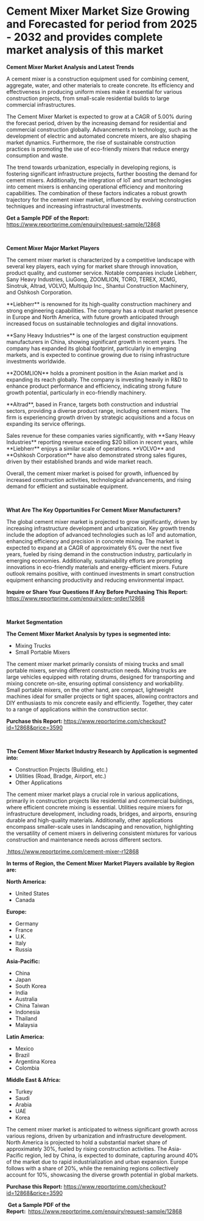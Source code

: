<p><h1>Cement Mixer Market Size Growing and Forecasted for period from 2025 - 2032 and provides complete market analysis of this market</h1></p><p><strong>Cement Mixer Market Analysis and Latest Trends</strong></p>
<p><p>A cement mixer is a construction equipment used for combining cement, aggregate, water, and other materials to create concrete. Its efficiency and effectiveness in producing uniform mixes make it essential for various construction projects, from small-scale residential builds to large commercial infrastructures. </p><p>The Cement Mixer Market is expected to grow at a CAGR of 5.00% during the forecast period, driven by the increasing demand for residential and commercial construction globally. Advancements in technology, such as the development of electric and automated concrete mixers, are also shaping market dynamics. Furthermore, the rise of sustainable construction practices is promoting the use of eco-friendly mixers that reduce energy consumption and waste. </p><p>The trend towards urbanization, especially in developing regions, is fostering significant infrastructure projects, further boosting the demand for cement mixers. Additionally, the integration of IoT and smart technologies into cement mixers is enhancing operational efficiency and monitoring capabilities. The combination of these factors indicates a robust growth trajectory for the cement mixer market, influenced by evolving construction techniques and increasing infrastructural investments.</p></p>
<p><strong>Get a Sample PDF of the Report:&nbsp;</strong> <a href="https://www.reportprime.com/enquiry/request-sample/12868?utm_campaign=4437&utm_medium=2&utm_source=Github&utm_content=ia&utm_term=17052025&utm_id=cement-mixer">https://www.reportprime.com/enquiry/request-sample/12868</a></p>
<p>&nbsp;</p>
<p><strong>Cement Mixer Major Market Players</strong></p>
<p><p>The cement mixer market is characterized by a competitive landscape with several key players, each vying for market share through innovation, product quality, and customer service. Notable companies include Liebherr, Sany Heavy Industries, LiuGong, ZOOMLION, TORO, TEREX, XCMG, Sinotruk, Altrad, VOLVO, Multiquip Inc., Shantui Construction Machinery, and Oshkosh Corporation.</p><p>**Liebherr** is renowned for its high-quality construction machinery and strong engineering capabilities. The company has a robust market presence in Europe and North America, with future growth anticipated through increased focus on sustainable technologies and digital innovations.</p><p>**Sany Heavy Industries** is one of the largest construction equipment manufacturers in China, showing significant growth in recent years. The company has expanded its global footprint, particularly in emerging markets, and is expected to continue growing due to rising infrastructure investments worldwide.</p><p>**ZOOMLION** holds a prominent position in the Asian market and is expanding its reach globally. The company is investing heavily in R&D to enhance product performance and efficiency, indicating strong future growth potential, particularly in eco-friendly machinery.</p><p>**Altrad**, based in France, targets both construction and industrial sectors, providing a diverse product range, including cement mixers. The firm is experiencing growth driven by strategic acquisitions and a focus on expanding its service offerings.</p><p>Sales revenue for these companies varies significantly, with **Sany Heavy Industries** reporting revenue exceeding $20 billion in recent years, while **Liebherr** enjoys a similar scale of operations. **VOLVO** and **Oshkosh Corporation** have also demonstrated strong sales figures, driven by their established brands and wide market reach.</p><p>Overall, the cement mixer market is poised for growth, influenced by increased construction activities, technological advancements, and rising demand for efficient and sustainable equipment.</p></p>
<p>&nbsp;</p>
<p><strong>What Are The Key Opportunities For Cement Mixer Manufacturers?</strong></p>
<p><p>The global cement mixer market is projected to grow significantly, driven by increasing infrastructure development and urbanization. Key growth trends include the adoption of advanced technologies such as IoT and automation, enhancing efficiency and precision in concrete mixing. The market is expected to expand at a CAGR of approximately 6% over the next five years, fueled by rising demand in the construction industry, particularly in emerging economies. Additionally, sustainability efforts are prompting innovations in eco-friendly materials and energy-efficient mixers. Future outlook remains positive, with continued investments in smart construction equipment enhancing productivity and reducing environmental impact.</p></p>
<p><strong>Inquire or Share Your Questions If Any Before Purchasing This Report:</strong> <a href="https://www.reportprime.com/enquiry/pre-order/12868?utm_campaign=4437&utm_medium=2&utm_source=Github&utm_content=ia&utm_term=17052025&utm_id=cement-mixer">https://www.reportprime.com/enquiry/pre-order/12868</a></p>
<p>&nbsp;</p>
<p><strong>Market Segmentation</strong></p>
<p><strong>The Cement Mixer Market Analysis by types is segmented into:</strong></p>
<p><ul><li>Mixing Trucks</li><li>Small Portable Mixers</li></ul></p>
<p><p>The cement mixer market primarily consists of mixing trucks and small portable mixers, serving different construction needs. Mixing trucks are large vehicles equipped with rotating drums, designed for transporting and mixing concrete on-site, ensuring optimal consistency and workability. Small portable mixers, on the other hand, are compact, lightweight machines ideal for smaller projects or tight spaces, allowing contractors and DIY enthusiasts to mix concrete easily and efficiently. Together, they cater to a range of applications within the construction sector.</p></p>
<p><strong>Purchase this Report:&nbsp;</strong><a href="https://www.reportprime.com/checkout?id=12868&price=3590&utm_campaign=4437&utm_medium=2&utm_source=Github&utm_content=ia&utm_term=17052025&utm_id=cement-mixer">https://www.reportprime.com/checkout?id=12868&price=3590</a></p>
<p>&nbsp;</p>
<p><strong>The Cement Mixer Market Industry Research by Application is segmented into:</strong></p>
<p><ul><li>Construction Projects (Building, etc.)</li><li>Utilities (Road, Bradge, Airport, etc.)</li><li>Other Applications</li></ul></p>
<p><p>The cement mixer market plays a crucial role in various applications, primarily in construction projects like residential and commercial buildings, where efficient concrete mixing is essential. Utilities require mixers for infrastructure development, including roads, bridges, and airports, ensuring durable and high-quality materials. Additionally, other applications encompass smaller-scale uses in landscaping and renovation, highlighting the versatility of cement mixers in delivering consistent mixtures for various construction and maintenance needs across different sectors.</p></p>
<p><a href="https://www.reportprime.com/cement-mixer-r12868?utm_campaign=4437&utm_medium=2&utm_source=Github&utm_content=ia&utm_term=17052025&utm_id=cement-mixer">&nbsp;https://www.reportprime.com/cement-mixer-r12868</a></p>
<p><strong>In terms of Region, the Cement Mixer Market Players available by Region are:</strong></p>
<p>
    <p> <strong> North America: </strong>
        <ul>
            <li>United States</li>
            <li>Canada</li>
        </ul>
        </p> 
    <p> <strong> Europe: </strong>
        <ul>
            <li>Germany</li>
            <li>France</li>
            <li>U.K.</li>
            <li>Italy</li>
            <li>Russia</li>
        </ul>
        </p> 
    <p> <strong> Asia-Pacific: </strong>
        <ul>
            <li>China</li>
            <li>Japan</li>
            <li>South Korea</li>
            <li>India</li>
            <li>Australia</li>
            <li>China Taiwan</li>
            <li>Indonesia</li>
            <li>Thailand</li>
            <li>Malaysia</li>
        </ul>
        </p> 
    <p> <strong> Latin America: </strong>
        <ul>
            <li>Mexico</li>
            <li>Brazil</li>
            <li>Argentina Korea</li>
            <li>Colombia</li>
        </ul>
        </p> 
    <p> <strong> Middle East & Africa: </strong>
        <ul>
            <li>Turkey</li>
            <li>Saudi</li>
            <li>Arabia</li>
            <li>UAE</li>
            <li>Korea</li>
        </ul>
    </p>
    </p>
<p><p>The cement mixer market is anticipated to witness significant growth across various regions, driven by urbanization and infrastructure development. North America is projected to hold a substantial market share of approximately 30%, fueled by rising construction activities. The Asia-Pacific region, led by China, is expected to dominate, capturing around 40% of the market due to rapid industrialization and urban expansion. Europe follows with a share of 20%, while the remaining regions collectively account for 10%, showcasing the diverse growth potential in global markets.</p></p>
<p><strong>Purchase this Report: </strong><a href="https://www.reportprime.com/checkout?id=12868&price=3590&utm_campaign=4437&utm_medium=2&utm_source=Github&utm_content=ia&utm_term=17052025&utm_id=cement-mixer">https://www.reportprime.com/checkout?id=12868&price=3590</a></p>
<p>&nbsp;<strong>Get a Sample PDF of the Report:&nbsp;&nbsp;</strong><a href="https://www.reportprime.com/enquiry/request-sample/12868?utm_campaign=4437&utm_medium=2&utm_source=Github&utm_content=ia&utm_term=17052025&utm_id=cement-mixer">https://www.reportprime.com/enquiry/request-sample/12868</a></p>
<p><strong></strong></p>
<p><p></p><p></p><p></p></p>